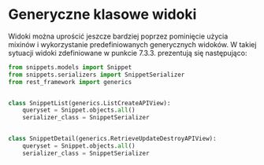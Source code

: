 # Generyczne klasowe widoki
Widoki można uprościć jeszcze bardziej poprzez pominięcie użycia mixinów i wykorzystanie predefiniowanych generycznych widoków. W takiej sytuacji widoki zdefiniowane w punkcie 7.3.3. prezentują się następująco:
```python
from snippets.models import Snippet
from snippets.serializers import SnippetSerializer
from rest_framework import generics


class SnippetList(generics.ListCreateAPIView):
    queryset = Snippet.objects.all()
    serializer_class = SnippetSerializer


class SnippetDetail(generics.RetrieveUpdateDestroyAPIView):
    queryset = Snippet.objects.all()
    serializer_class = SnippetSerializer
```